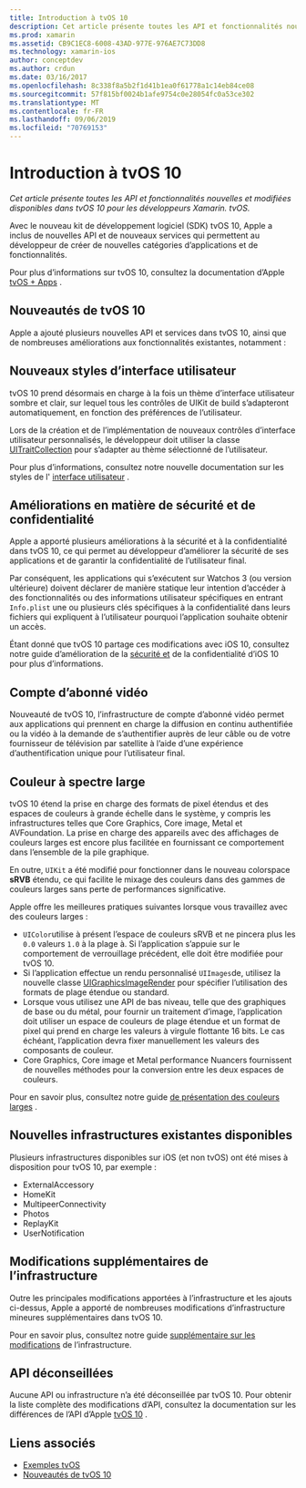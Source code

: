 ```yaml
---
title: Introduction à tvOS 10
description: Cet article présente toutes les API et fonctionnalités nouvelles et modifiées disponibles dans tvOS 10 pour les développeurs Xamarin. tvOS.
ms.prod: xamarin
ms.assetid: CB9C1EC8-6008-43AD-977E-976AE7C73DD8
ms.technology: xamarin-ios
author: conceptdev
ms.author: crdun
ms.date: 03/16/2017
ms.openlocfilehash: 8c338f8a5b2f1d41b1ea0f61778a1c14eb84ce08
ms.sourcegitcommit: 57f815bf0024b1afe9754c0e28054fc0a53ce302
ms.translationtype: MT
ms.contentlocale: fr-FR
ms.lasthandoff: 09/06/2019
ms.locfileid: "70769153"
---
```

# <a name="introduction-to-tvos-10"></a>Introduction à tvOS 10

_Cet article présente toutes les API et fonctionnalités nouvelles et modifiées disponibles dans tvOS 10 pour les développeurs Xamarin. tvOS._

Avec le nouveau kit de développement logiciel (SDK) tvOS 10, Apple a inclus de nouvelles API et de nouveaux services qui permettent au développeur de créer de nouvelles catégories d’applications et de fonctionnalités. 

Pour plus d’informations sur tvOS 10, consultez la documentation d’Apple [tvOS + Apps](https://developer.apple.com/tvos/) .

## <a name="whats-new-in-tvos-10"></a>Nouveautés de tvOS 10

Apple a ajouté plusieurs nouvelles API et services dans tvOS 10, ainsi que de nombreuses améliorations aux fonctionnalités existantes, notamment :

## <a name="new-user-interface-styles"></a>Nouveaux styles d’interface utilisateur

tvOS 10 prend désormais en charge à la fois un thème d’interface utilisateur sombre et clair, sur lequel tous les contrôles de UIKit de build s’adapteront automatiquement, en fonction des préférences de l’utilisateur.

Lors de la création et de l’implémentation de nouveaux contrôles d’interface utilisateur personnalisés, le développeur doit utiliser la classe [UITraitCollection](https://developer.apple.com/reference/uikit/uitraitcollection) pour s’adapter au thème sélectionné de l’utilisateur.

Pour plus d’informations, consultez notre nouvelle documentation sur les styles de l' [interface utilisateur](~/ios/tvos/platform/user-interface-styles.md) .

## <a name="security-and-privacy-enhancements"></a>Améliorations en matière de sécurité et de confidentialité

Apple a apporté plusieurs améliorations à la sécurité et à la confidentialité dans tvOS 10, ce qui permet au développeur d’améliorer la sécurité de ses applications et de garantir la confidentialité de l’utilisateur final.

Par conséquent, les applications qui s’exécutent sur Watchos 3 (ou version ultérieure) doivent déclarer de manière statique leur intention d’accéder à des fonctionnalités ou des informations utilisateur spécifiques en entrant `Info.plist` une ou plusieurs clés spécifiques à la confidentialité dans leurs fichiers qui expliquent à l’utilisateur pourquoi l’application souhaite obtenir un accès.

Étant donné que tvOS 10 partage ces modifications avec iOS 10, consultez notre guide d’amélioration de la [sécurité et](~/ios/app-fundamentals/security-privacy.md) de la confidentialité d’iOS 10 pour plus d’informations.

## <a name="video-subscriber-account"></a>Compte d’abonné vidéo

Nouveauté de tvOS 10, l’infrastructure de compte d’abonné vidéo permet aux applications qui prennent en charge la diffusion en continu authentifiée ou la vidéo à la demande de s’authentifier auprès de leur câble ou de votre fournisseur de télévision par satellite à l’aide d’une expérience d’authentification unique pour l’utilisateur final.

<!--To find out more, please see our [Video Subscriber Account](~/ios/platform-features/introduction-to-ios10/video-subscriber-account/) guide.-->

## <a name="wide-color"></a>Couleur à spectre large

tvOS 10 étend la prise en charge des formats de pixel étendus et des espaces de couleurs à grande échelle dans le système, y compris les infrastructures telles que Core Graphics, Core image, Metal et AVFoundation. La prise en charge des appareils avec des affichages de couleurs larges est encore plus facilitée en fournissant ce comportement dans l’ensemble de la pile graphique.

En outre, `UIKit` a été modifié pour fonctionner dans le nouveau colorspace **sRVB** étendu, ce qui facilite le mixage des couleurs dans des gammes de couleurs larges sans perte de performances significative.

Apple offre les meilleures pratiques suivantes lorsque vous travaillez avec des couleurs larges :

- `UIColor`utilise à présent l’espace de couleurs sRVB et ne pincera plus les `0.0` valeurs `1.0` à la plage à. Si l’application s’appuie sur le comportement de verrouillage précédent, elle doit être modifiée pour tvOS 10.
- Si l’application effectue un rendu personnalisé `UIImages`de, utilisez la nouvelle classe [UIGraphicsImageRender](https://developer.apple.com/reference/uikit/uigraphicsimagerenderer) pour spécifier l’utilisation des formats de plage étendue ou standard.
- Lorsque vous utilisez une API de bas niveau, telle que des graphiques de base ou du métal, pour fournir un traitement d’image, l’application doit utiliser un espace de couleurs de plage étendue et un format de pixel qui prend en charge les valeurs à virgule flottante 16 bits. Le cas échéant, l’application devra fixer manuellement les valeurs des composants de couleur.
- Core Graphics, Core image et Metal performance Nuancers fournissent de nouvelles méthodes pour la conversion entre les deux espaces de couleurs.

Pour en savoir plus, consultez notre guide [de présentation des couleurs larges](~/ios/platform/wide-color.md) .

## <a name="newly-available-existing-frameworks"></a>Nouvelles infrastructures existantes disponibles

Plusieurs infrastructures disponibles sur iOS (et non tvOS) ont été mises à disposition pour tvOS 10, par exemple :

- ExternalAccessory
- HomeKit
- MultipeerConnectivity
- Photos
- ReplayKit
- UserNotification

## <a name="additional-framework-changes"></a>Modifications supplémentaires de l’infrastructure

Outre les principales modifications apportées à l’infrastructure et les ajouts ci-dessus, Apple a apporté de nombreuses modifications d’infrastructure mineures supplémentaires dans tvOS 10.

Pour en savoir plus, consultez notre guide [supplémentaire sur les modifications](~/ios/tvos/platform/introduction-to-tvos10/additional-framework-changes.md) de l’infrastructure.

## <a name="deprecated-apis"></a>API déconseillées

Aucune API ou infrastructure n’a été déconseillée par tvOS 10. Pour obtenir la liste complète des modifications d’API, consultez la documentation sur les différences de l’API d’Apple [tvOS 10](https://developer.apple.com/library/prerelease/content/releasenotes/General/tvOS10APIDiffs/index.html) .

## <a name="related-links"></a>Liens associés

- [Exemples tvOS](https://docs.microsoft.com/samples/browse/?products=xamarin&term=Xamarin.iOS+tvOS)
- [Nouveautés de tvOS 10](https://developer.apple.com/library/prerelease/content/releasenotes/General/WhatsNewinTVOS/Articles/tvOS10.html#//apple_ref/doc/uid/TP40017259-SW1)

